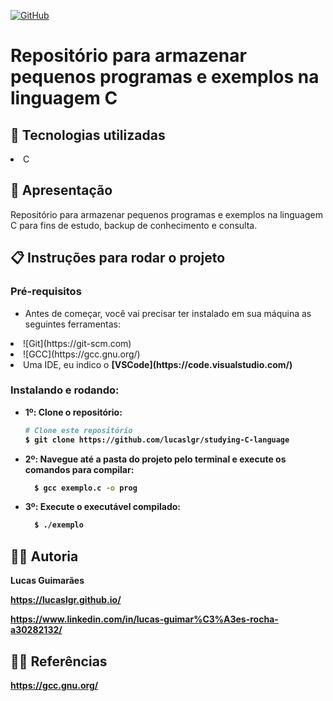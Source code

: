 <a href="./LICENSE">![GitHub](https://img.shields.io/badge/license-MIT-green)</a>

# Repositório para armazenar pequenos programas e exemplos na linguagem C

## :rocket: Tecnologias utilizadas

<li>C</li>

## :loudspeaker: Apresentação

Repositório para armazenar pequenos programas e exemplos na linguagem C para fins de estudo, backup de conhecimento e consulta.

## :clipboard: Instruções para rodar o projeto

### Pré-requisitos

- Antes de começar, você vai precisar ter instalado em sua máquina as seguintes ferramentas:

<li>![Git](https://git-scm.com)</li>
<li>![GCC](https://gcc.gnu.org/)</li>
<li>Uma IDE, eu indico o <b>[VSCode](https://code.visualstudio.com/)</li>

### Instalando e rodando:

- 1º: Clone o repositório:
  
  ```bash
  # Clone este repositório
  $ git clone https://github.com/lucaslgr/studying-C-language
  ```

- 2º: Navegue até a pasta do projeto pelo terminal e execute os comandos para compilar:

  ```bash
    $ gcc exemplo.c -o prog
  ```

- 3º: Execute o executável compilado:

  ```bash
    $ ./exemplo
  ```

## :man_technologist: Autoria

Lucas Guimarães

https://lucaslgr.github.io/

https://www.linkedin.com/in/lucas-guimar%C3%A3es-rocha-a30282132/

## :male_detective: Referências

https://gcc.gnu.org/